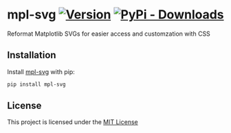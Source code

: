 mpl-svg  [![Version](https://img.shields.io/pypi/v/mpl-svg)](https://pypi.org/project/mpl-svg/#history) 
[![PyPi - Downloads](https://img.shields.io/pypi/dd/mpl-svg)](https://pypi.org/project/mpl-svg/#files)
============

Reformat Matplotlib SVGs for easier access and customzation with CSS

## Installation
Install [mpl-svg](https://pypi.org/project/mpl-svg/) with pip:
```bash
pip install mpl-svg
```

## License
This project is licensed under the [MIT License](LICENSE.txt)